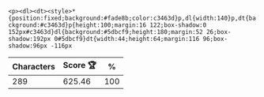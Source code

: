 `<p><dl><dt><style>*{position:fixed;background:#fade8b;color:c3463d}p,dl{width:140}p,dt{background:#c3463d}p{height:100;margin:16 122;box-shadow:0 152px#c3463d}dl{background:#5dbcf9;height:180;margin:52 26;box-shadow:192px 0#5dbcf9}dt{width:44;height:64;margin:116 96;box-shadow:96px -116px`

| Characters | Score 🏆 | %   |
| ---------- | -------- | --- |
| 289        | 625.46   | 100 |
